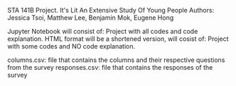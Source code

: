 STA 141B Project. It's Lit An Extensive Study Of Young People
Authors: Jessica Tsoi, Matthew Lee, Benjamin Mok, Eugene Hong


Jupyter Notebook will consist of: Project with all codes and code explanation.
HTML format will be a shortened version, will cosist of: Project with some codes and NO code explanation.


columns.csv: file that contains the columns and their respective questions from the survey
responses.csv: file that contains the responses of the survey
